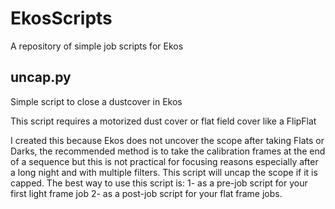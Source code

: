 # EkosScripts
A repository of simple job scripts for Ekos

## uncap.py

Simple script to close a dustcover in Ekos

This script requires a motorized dust cover or flat field cover like a FlipFlat

I created this because Ekos does not uncover the scope after taking Flats or Darks, the recommended method is to take the calibration frames at the end of a sequence but this is not practical for focusing reasons especially after a long night and with multiple filters.
This script will uncap the scope if it is capped. The best way to use this script is:
1- as a pre-job script for your first light frame job
2- as a post-job script for your flat frame jobs.
